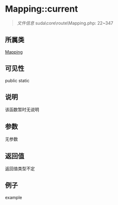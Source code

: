 # Mapping::current



> *文件信息* suda\core\route\Mapping.php: 22~347

## 所属类 

[Mapping](../Mapping.md)

## 可见性

 public static

## 说明

该函数暂时无说明


## 参数


无参数


## 返回值

返回值类型不定


## 例子

example